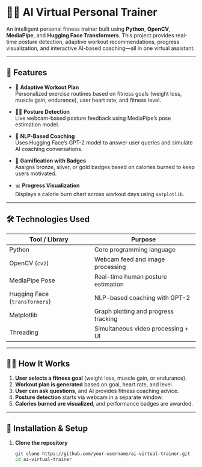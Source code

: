 # 🏋️‍♂️ AI Virtual Personal Trainer

An intelligent personal fitness trainer built using **Python**, **OpenCV**, **MediaPipe**, and **Hugging Face Transformers**. This project provides real-time posture detection, adaptive workout recommendations, progress visualization, and interactive AI-based coaching—all in one virtual assistant.

---

## 🚀 Features

- 🎯 **Adaptive Workout Plan**  
  Personalized exercise routines based on fitness goals (weight loss, muscle gain, endurance), user heart rate, and fitness level.

- 🧍‍♂️ **Posture Detection**  
  Live webcam-based posture feedback using MediaPipe’s pose estimation model.

- 💬 **NLP-Based Coaching**  
  Uses Hugging Face’s GPT-2 model to answer user queries and simulate AI coaching conversations.

- 🏅 **Gamification with Badges**  
  Assigns bronze, silver, or gold badges based on calories burned to keep users motivated.

- 📊 **Progress Visualization**  
  Displays a calorie burn chart across workout days using `matplotlib`.

---

## 🛠️ Technologies Used

| Tool / Library       | Purpose                              |
|----------------------|--------------------------------------|
| Python               | Core programming language            |
| OpenCV (`cv2`)       | Webcam feed and image processing     |
| MediaPipe Pose       | Real-time human posture estimation   |
| Hugging Face (`transformers`) | NLP-based coaching with GPT-2 |
| Matplotlib           | Graph plotting and progress tracking |
| Threading            | Simultaneous video processing + UI   |

---

## 🏃‍♀️ How It Works

1. **User selects a fitness goal** (weight loss, muscle gain, or endurance).
2. **Workout plan is generated** based on goal, heart rate, and level.
3. **User can ask questions**, and AI provides fitness coaching advice.
4. **Posture detection** starts via webcam in a separate window.
5. **Calories burned are visualized**, and performance badges are awarded.

---

## 🔧 Installation & Setup

1. **Clone the repository**
   ```bash
   git clone https://github.com/your-username/ai-virtual-trainer.git
   cd ai-virtual-trainer
   
